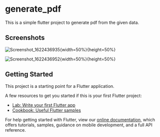 # generate_pdf

This is a simple flutter project to generate pdf from the given data.

## Screenshots 


![Screenshot_1622436935](https://user-images.githubusercontent.com/46245859/120142648-3d578f80-c1fc-11eb-9467-7dcfb9d21e81.png){width=50%}{height=50%}


![Screenshot_1622436952](https://user-images.githubusercontent.com/46245859/120142653-40528000-c1fc-11eb-9335-c71d922d035b.png){width=50%}{height=50%}



## Getting Started

This project is a starting point for a Flutter application.

A few resources to get you started if this is your first Flutter project:

- [Lab: Write your first Flutter app](https://flutter.dev/docs/get-started/codelab)
- [Cookbook: Useful Flutter samples](https://flutter.dev/docs/cookbook)

For help getting started with Flutter, view our
[online documentation](https://flutter.dev/docs), which offers tutorials,
samples, guidance on mobile development, and a full API reference.
